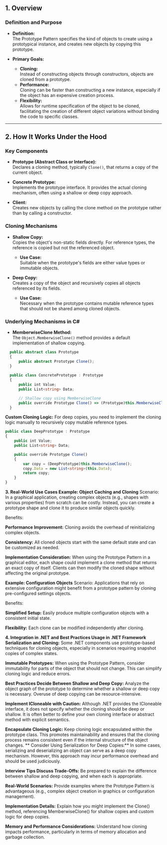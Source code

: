 ## 1. Overview

### Definition and Purpose
- **Definition:**  
  The Prototype Pattern specifies the kind of objects to create using a prototypical instance, and creates new objects by copying this prototype.
  
- **Primary Goals:**  
  - **Cloning:**  
    Instead of constructing objects through constructors, objects are cloned from a prototype.
  - **Performance:**  
    Cloning can be faster than constructing a new instance, especially if the object has an expensive creation process.
  - **Flexibility:**  
    Allows for runtime specification of the object to be cloned, facilitating the creation of different object variations without binding the code to specific classes.

---

## 2. How It Works Under the Hood

### Key Components
- **Prototype (Abstract Class or Interface):**  
  Declares a cloning method, typically `Clone()`, that returns a copy of the current object.
  
- **Concrete Prototype:**  
  Implements the prototype interface. It provides the actual cloning mechanism, often using a shallow or deep copy approach.
  
- **Client:**  
  Creates new objects by calling the clone method on the prototype rather than by calling a constructor.

### Cloning Mechanisms
- **Shallow Copy:**  
  Copies the object's non-static fields directly. For reference types, the reference is copied but not the referenced object.
  - **Use Case:**  
    Suitable when the prototype's fields are either value types or immutable objects.
  
- **Deep Copy:**  
  Creates a copy of the object and recursively copies all objects referenced by its fields.
  - **Use Case:**  
    Necessary when the prototype contains mutable reference types that should not be shared among cloned objects.

### Underlying Mechanisms in C#
- **MemberwiseClone Method:**  
  The `Object.MemberwiseClone()` method provides a default implementation of shallow copying.  
```typescript
  public abstract class Prototype
  {
      public abstract Prototype Clone();
  }
  
  public class ConcretePrototype : Prototype
  {
      public int Value;
      public List<string> Data;

      // Shallow copy using MemberwiseClone
      public override Prototype Clone() => (Prototype)this.MemberwiseClone();
  }
  ```

**Custom Cloning Logic:**
For deep copies, you need to implement the cloning logic manually to recursively copy mutable reference types.

```typescript
public class DeepPrototype : Prototype
{
    public int Value;
    public List<string> Data;

    public override Prototype Clone()
    {
        var copy = (DeepPrototype)this.MemberwiseClone();
        copy.Data = new List<string>(this.Data);
        return copy;
    }
}
```

**3. Real-World Use Cases
Example: Object Caching and Cloning**
Scenario:
In a graphical application, creating complex objects (e.g., shapes with various properties) from scratch can be costly. Instead, you can create a prototype shape and clone it to produce similar objects quickly.

Benefits:

**Performance Improvement:**
Cloning avoids the overhead of reinitializing complex objects.

**Consistency:**
All cloned objects start with the same default state and can be customized as needed.

**Implementation Consideration:**
When using the Prototype Pattern in a graphical editor, each shape could implement a clone method that returns an exact copy of itself. Clients can then modify the cloned shape without affecting the original prototype.

**Example: Configuration Objects**
Scenario:
Applications that rely on extensive configuration might benefit from a prototype pattern by cloning pre-configured settings objects.

Benefits:

**Simplified Setup:**
Easily produce multiple configuration objects with a consistent initial state.

**Flexibility:**
Each clone can be modified independently after cloning.

**4. Integration in .NET and Best Practices
Usage in .NET Framework
Serialization and Cloning:**
Some .NET components use prototype-based techniques for cloning objects, especially in scenarios requiring snapshot copies of complex states.

**Immutable Prototypes:**
When using the Prototype Pattern, consider immutability for parts of the object that should not change. This can simplify cloning logic and reduce errors.

**Best Practices
Decide Between Shallow and Deep Copy:**
Analyze the object graph of the prototype to determine whether a shallow or deep copy is necessary. Overuse of deep copying can be resource-intensive.

**Implement ICloneable with Caution:**
Although .NET provides the ICloneable interface, it does not specify whether the cloning should be deep or shallow. It is often better to define your own cloning interface or abstract method with explicit semantics.

**Encapsulate Cloning Logic:**
Keep cloning logic encapsulated within the prototype class. This promotes maintainability and ensures that the cloning process remains consistent even if the internal structure of the object changes.
**
Consider Using Serialization for Deep Copies:**
In some cases, serializing and deserializing an object can serve as a deep copy mechanism. However, this approach may incur performance overhead and should be used judiciously.

**Interview Tips
Discuss Trade-Offs:**
Be prepared to explain the difference between shallow and deep copying, and when each is appropriate.

**Real-World Scenarios:**
Provide examples where the Prototype Pattern is advantageous (e.g., complex object creation in graphics or configuration management).

**Implementation Details:**
Explain how you might implement the Clone() method, referencing MemberwiseClone() for shallow copies and custom logic for deep copies.

**Memory and Performance Considerations:**
Understand how cloning impacts performance, particularly in terms of memory allocation and garbage collection.